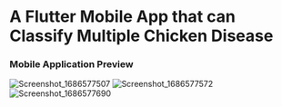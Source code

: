 # A Flutter Mobile App that can Classify Multiple Chicken Disease


### Mobile Application Preview
![Screenshot_1686577507](https://github.com/DarwinCamahalan/chicken-diesease-image-classification-flutter/assets/120079195/89a380ed-6dd9-47bd-a58b-1934c029e640)
![Screenshot_1686577572](https://github.com/DarwinCamahalan/chicken-diesease-image-classification-flutter/assets/120079195/d1e47534-f38a-4145-a0bd-2c3bb2cad89b)
![Screenshot_1686577690](https://github.com/DarwinCamahalan/chicken-diesease-image-classification-flutter/assets/120079195/bfe24584-cb66-4c83-80f0-38ae419329d0)

